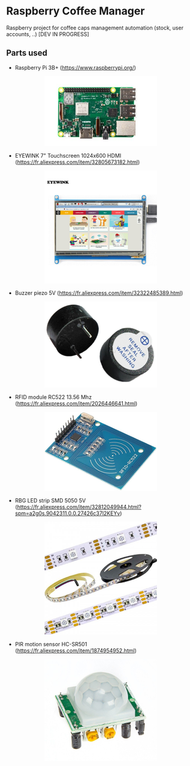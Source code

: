 # Raspberry Coffee Manager
Raspberry project for coffee caps management automation (stock, user accounts, ..)
[DEV IN PROGRESS]


## Parts used

- Raspberry Pi 3B+ (https://www.raspberrypi.org/)
<p align="center"><img src="/docs_images/raspberry.jpg" width="300"/></p>

- EYEWINK 7" Touchscreen 1024x600 HDMI (https://fr.aliexpress.com/item/32805673182.html)
<p align="center"><img src="/docs_images/touchscreen.jpg" width="300"/></p>

- Buzzer piezo 5V (https://fr.aliexpress.com/item/32322485389.html)
<p align="center"><img src="/docs_images/buzzer.jpg" width="300"/></p>

- RFID module RC522 13.56 Mhz (https://fr.aliexpress.com/item/2026446641.html)
<p align="center"><img src="/docs_images/rfid.jpg" width="300"/></p>

- RBG LED strip SMD 5050 5V (https://fr.aliexpress.com/item/32812049944.html?spm=a2g0s.9042311.0.0.27426c37l2KEYv)
<p align="center"><img src="/docs_images/led.jpg" width="300"/></p>

- PIR motion sensor HC-SR501 (https://fr.aliexpress.com/item/1874954952.html)
<p align="center"><img src="/docs_images/pir.jpg" width="300"/></p>
